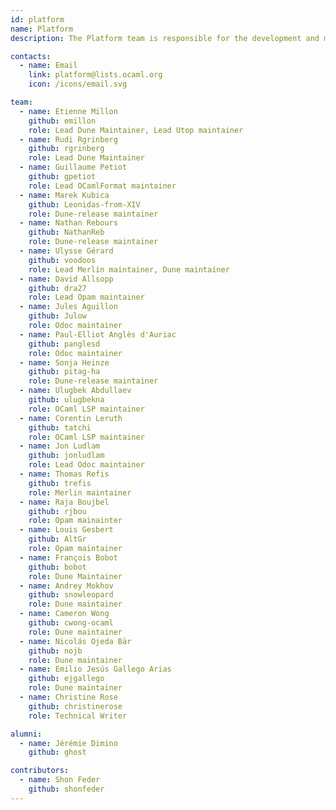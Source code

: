 ```yaml
---
id: platform
name: Platform
description: The Platform team is responsible for the development and maintenance of the OCaml Platform, the official OCaml developer toolchain.

contacts:
  - name: Email
    link: platform@lists.ocaml.org
    icon: /icons/email.svg

team:
  - name: Etienne Millon
    github: emillon
    role: Lead Dune Maintainer, Lead Utop maintainer
  - name: Rudi Rgrinberg
    github: rgrinberg
    role: Lead Dune Maintainer
  - name: Guillaume Petiot
    github: gpetiot
    role: Lead OCamlFormat maintainer
  - name: Marek Kubica
    github: Leonidas-from-XIV
    role: Dune-release maintainer
  - name: Nathan Rebours
    github: NathanReb
    role: Dune-release maintainer
  - name: Ulysse Gérard
    github: voodoos
    role: Lead Merlin maintainer, Dune maintainer
  - name: David Allsopp
    github: dra27
    role: Lead Opam maintainer
  - name: Jules Aguillon
    github: Julow
    role: Odoc maintainer
  - name: Paul-Elliot Anglès d'Auriac
    github: panglesd
    role: Odoc maintainer
  - name: Sonja Heinze
    github: pitag-ha
    role: Dune-release maintainer
  - name: Ulugbek Abdullaev
    github: ulugbekna
    role: OCaml LSP maintainer
  - name: Corentin Leruth
    github: tatchi
    role: OCaml LSP maintainer
  - name: Jon Ludlam
    github: jonludlam
    role: Lead Odoc maintainer
  - name: Thomas Refis
    github: trefis
    role: Merlin maintainer
  - name: Raja Boujbel
    github: rjbou
    role: Opam mainainter
  - name: Louis Gesbert
    github: AltGr
    role: Opam maintainer
  - name: François Bobot
    github: bobot
    role: Dune Maintainer
  - name: Andrey Mokhov
    github: snowleopard
    role: Dune maintainer
  - name: Cameron Wong
    github: cwong-ocaml
    role: Dune maintainer
  - name: Nicolás Ojeda Bär
    github: nojb
    role: Dune maintainer
  - name: Emilio Jesús Gallego Arias
    github: ejgallego
    role: Dune maintainer
  - name: Christine Rose
    github: christinerose
    role: Technical Writer

alumni:
  - name: Jérémie Dimino
    github: ghost

contributors:
  - name: Shon Feder
    github: shonfeder
---
```

